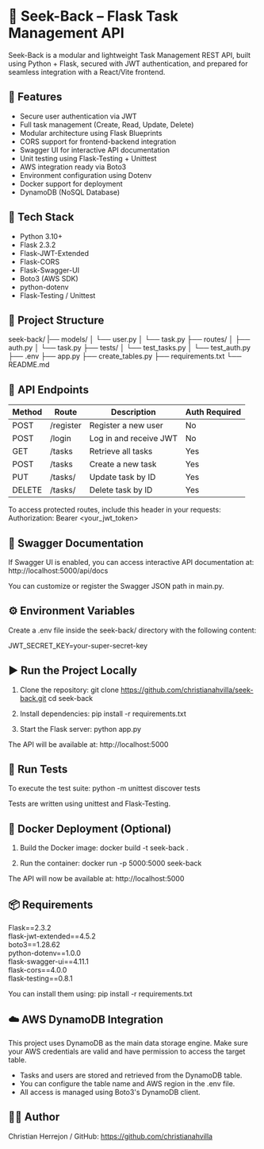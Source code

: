 # 🐍 Seek-Back – Flask Task Management API

Seek-Back is a modular and lightweight Task Management REST API, built using Python + Flask, secured with JWT authentication, and prepared for seamless integration with a React/Vite frontend.

## 🚀 Features

- Secure user authentication via JWT
- Full task management (Create, Read, Update, Delete)
- Modular architecture using Flask Blueprints
- CORS support for frontend-backend integration
- Swagger UI for interactive API documentation
- Unit testing using Flask-Testing + Unittest
- AWS integration ready via Boto3
- Environment configuration using Dotenv
- Docker support for deployment
- DynamoDB (NoSQL Database)

## 🧰 Tech Stack

- Python 3.10+
- Flask 2.3.2
- Flask-JWT-Extended
- Flask-CORS
- Flask-Swagger-UI
- Boto3 (AWS SDK)
- python-dotenv
- Flask-Testing / Unittest

## 📁 Project Structure

seek-back/
|── models/
│   └── user.py
│   └── task.py
├── routes/
│   ├── auth.py
│   └── task.py
├── tests/
│   └── test_tasks.py
│   └── test_auth.py
├── .env
├── app.py
├── create_tables.py
├── requirements.txt
└── README.md

## 🔐 API Endpoints

Method | Route            | Description                | Auth Required
-------|------------------|----------------------------|---------------
POST   | /register        | Register a new user        | No
POST   | /login           | Log in and receive JWT     | No
GET    | /tasks           | Retrieve all tasks         | Yes
POST   | /tasks           | Create a new task          | Yes
PUT    | /tasks/<id>      | Update task by ID          | Yes
DELETE | /tasks/<id>      | Delete task by ID          | Yes

To access protected routes, include this header in your requests:
Authorization: Bearer <your_jwt_token>

## 📄 Swagger Documentation

If Swagger UI is enabled, you can access interactive API documentation at:
http://localhost:5000/api/docs

You can customize or register the Swagger JSON path in main.py.

## ⚙️ Environment Variables

Create a .env file inside the seek-back/ directory with the following content:

JWT_SECRET_KEY=your-super-secret-key

## ▶️ Run the Project Locally

1. Clone the repository:
git clone https://github.com/christianahvilla/seek-back.git
cd seek-back

2. Install dependencies:
pip install -r requirements.txt

3. Start the Flask server:
python app.py

The API will be available at: http://localhost:5000

## 🧪 Run Tests

To execute the test suite:
python -m unittest discover tests

Tests are written using unittest and Flask-Testing.

## 🐳 Docker Deployment (Optional)

1. Build the Docker image:
docker build -t seek-back .

2. Run the container:
docker run -p 5000:5000 seek-back

The API will now be available at: http://localhost:5000

## 📦 Requirements

Flask==2.3.2  
flask-jwt-extended==4.5.2  
boto3==1.28.62  
python-dotenv==1.0.0  
flask-swagger-ui==4.11.1  
flask-cors==4.0.0  
flask-testing==0.8.1

You can install them using:
pip install -r requirements.txt

## ☁️ AWS DynamoDB Integration

This project uses DynamoDB as the main data storage engine. Make sure your AWS credentials are valid and have permission to access the target table.

- Tasks and users are stored and retrieved from the DynamoDB table.
- You can configure the table name and AWS region in the .env file.
- All access is managed using Boto3's DynamoDB client.


## 👨‍💻 Author

Christian Herrejon / GitHub: https://github.com/christianahvilla

